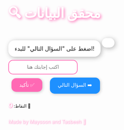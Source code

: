 <!DOCTYPE html>
<html lang="ar">
<head>
  <meta charset="UTF-8">
  <title>🔍 محقق البيانات</title>
  <style>
    @import url('https://fonts.googleapis.com/css2?family=Comic+Neue:wght@700&display=swap');

    body {
      font-family: 'Comic Neue', cursive;
      text-align: center;
      margin-top: 50px;
      direction: rtl;
      background: linear-gradient(120deg, #f6d365, #fda085);
      color: #333;
      overflow-x: hidden;
    }
    h1 {
      color: #fff;
      text-shadow: 3px 3px 8px #ff69b4;
      font-size: 3em;
    }
    #question, #data {
      background-color: #fff;
      display: inline-block;
      padding: 15px 20px;
      border-radius: 20px;
      box-shadow: 3px 3px 15px rgba(0,0,0,0.3);
      margin: 10px 0;
      font-size: 1.3em;
    }
    input {
      padding: 12px;
      font-size: 16px;
      border-radius: 15px;
      border: 2px solid #ff69b4;
      width: 220px;
      text-align: center;
    }
    button {
      margin: 10px;
      padding: 12px 25px;
      font-size: 16px;
      border: none;
      border-radius: 15px;
      cursor: pointer;
      transition: all 0.2s;
      box-shadow: 2px 2px 10px rgba(0,0,0,0.2);
    }
    button:hover {
      transform: scale(1.1);
    }
    #submitBtn { background-color: #ff69b4; color: #fff; }
    #nextBtn { background-color: #1e90ff; color: #fff; }
    #result {
      font-size: 1.6em;
      margin: 15px 0;
      font-weight: bold;
    }
    #score {
      font-weight: bold;
      font-size: 1.4em;
      color: #fff;
      text-shadow: 1px 1px 3px #ff69b4;
    }
    #credits {
      margin-top: 30px;
      font-size: 1.1em;
      color: #fff;
      text-shadow: 1px 1px 3px #ff69b4;
    }

    /* Cute floating stars */
    .star {
      position: absolute;
      width: 10px;
      height: 10px;
      background: yellow;
      border-radius: 50%;
      animation: float 5s infinite linear;
      opacity: 0.7;
    }
    @keyframes float {
      0% { transform: translateY(0px) rotate(0deg); }
      50% { transform: translateY(-150px) rotate(180deg); }
      100% { transform: translateY(0px) rotate(360deg); }
    }
  </style>
</head>
<body>
  <h1>🔍 محقق البيانات</h1>
  <p id="question">اضغط على "السؤال التالي" للبدء!</p>
  <p id="data"></p>
  <input type="text" id="answer" placeholder="اكتب إجابتك هنا">
  <br>
  <button id="submitBtn" onclick="checkAnswer()">تأكيد ✅</button>
  <button id="nextBtn" onclick="nextQuestion()">السؤال التالي ➡️</button>
  <p id="result"></p>
  <p>النقاط: <span id="score">0</span> 🌟</p>
  <p id="credits">Made by Maysoon and Tasbeeh 💖</p>

  <script>
    let score = 0;
    let current;

    const datasets = [
      { type: "sum", data: [25, 10, 15], question: "ما مجموع مبيعات المنتج A؟" },
      { type: "average", data: [80, 90, 70], question: "ما متوسط درجات الطالب X؟" },
      { type: "max", data: [20, 45, 30], question: "ما أكبر عدد زوار في يوم واحد؟" },
      { type: "min", data: [50, 40, 60], question: "ما أقل درجة في مادة الرياضيات؟" },
      { type: "sum", data: [5, 15, 20], question: "كم مجموع الأصوات في الاستطلاع؟" },
      { type: "average", data: [10, 20, 30, 40], question: "ما المتوسط البسيط للأرقام التالية؟" }
    ];

    function nextQuestion() {
      document.getElementById("result").innerText = "";
      document.getElementById("answer").value = "";
      current = datasets[Math.floor(Math.random() * datasets.length)];
      document.getElementById("question").innerText = current.question;
      document.getElementById("data").innerText = "البيانات: " + current.data.join(", ");
    }

    function checkAnswer() {
      let correct;
      if (current.type === "sum") correct = current.data.reduce((a,b)=>a+b,0);
      if (current.type === "average") correct = Math.floor(current.data.reduce((a,b)=>a+b,0)/current.data.length);
      if (current.type === "max") correct = Math.max(...current.data);
      if (current.type === "min") correct = Math.min(...current.data);

      let user = document.getElementById("answer").value.trim();
      const resultEl = document.getElementById("result");
      if (user == correct) {
        resultEl.innerText = "✅ صحيح!";
        resultEl.style.color = "#28a745";
        score++;
        addStar();
      } else {
        resultEl.innerText = "❌ خطأ! الإجابة الصحيحة هي " + correct;
        resultEl.style.color = "#dc3545";
      }
      document.getElementById("score").innerText = score + " 🌟";
    }

    // Cute floating stars
    function addStar() {
      const star = document.createElement('div');
      star.className = 'star';
      star.style.left = Math.random() * window.innerWidth + 'px';
      star.style.background = `hsl(${Math.random()*360}, 100%, 70%)`;
      document.body.appendChild(star);
      setTimeout(() => star.remove(), 5000);
    }
  </script>
</body>
</html>
